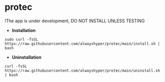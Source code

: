 # protec
!The app is under development, DO NOT INSTALL UNLESS TESTING
- **Installation**

```sudo curl -fsSL https://raw.githubusercontent.com/alwayshyper/protec/main/install.sh | bash```

- **Uninstallation**

```curl -fsSL https://raw.githubusercontent.com/alwayshyper/protec/main/uninstall.sh | bash```
